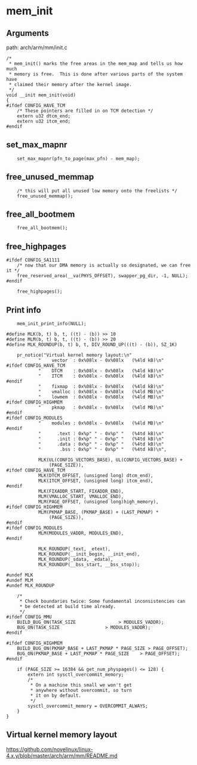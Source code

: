 mem_init
========================================

Arguments
----------------------------------------

path: arch/arm/mm/init.c
```
/*
 * mem_init() marks the free areas in the mem_map and tells us how much
 * memory is free.  This is done after various parts of the system have
 * claimed their memory after the kernel image.
 */
void __init mem_init(void)
{
#ifdef CONFIG_HAVE_TCM
    /* These pointers are filled in on TCM detection */
    extern u32 dtcm_end;
    extern u32 itcm_end;
#endif
```

set_max_mapnr
----------------------------------------

```
    set_max_mapnr(pfn_to_page(max_pfn) - mem_map);
```

free_unused_memmap
----------------------------------------

```
    /* this will put all unused low memory onto the freelists */
    free_unused_memmap();
```

free_all_bootmem
----------------------------------------

```
    free_all_bootmem();
```

free_highpages
----------------------------------------

```
#ifdef CONFIG_SA1111
    /* now that our DMA memory is actually so designated, we can free it */
    free_reserved_area(__va(PHYS_OFFSET), swapper_pg_dir, -1, NULL);
#endif

    free_highpages();
```

Print info
----------------------------------------

```
    mem_init_print_info(NULL);

#define MLK(b, t) b, t, ((t) - (b)) >> 10
#define MLM(b, t) b, t, ((t) - (b)) >> 20
#define MLK_ROUNDUP(b, t) b, t, DIV_ROUND_UP(((t) - (b)), SZ_1K)

    pr_notice("Virtual kernel memory layout:\n"
            "    vector  : 0x%08lx - 0x%08lx   (%4ld kB)\n"
#ifdef CONFIG_HAVE_TCM
            "    DTCM    : 0x%08lx - 0x%08lx   (%4ld kB)\n"
            "    ITCM    : 0x%08lx - 0x%08lx   (%4ld kB)\n"
#endif
            "    fixmap  : 0x%08lx - 0x%08lx   (%4ld kB)\n"
            "    vmalloc : 0x%08lx - 0x%08lx   (%4ld MB)\n"
            "    lowmem  : 0x%08lx - 0x%08lx   (%4ld MB)\n"
#ifdef CONFIG_HIGHMEM
            "    pkmap   : 0x%08lx - 0x%08lx   (%4ld MB)\n"
#endif
#ifdef CONFIG_MODULES
            "    modules : 0x%08lx - 0x%08lx   (%4ld MB)\n"
#endif
            "      .text : 0x%p" " - 0x%p" "   (%4td kB)\n"
            "      .init : 0x%p" " - 0x%p" "   (%4td kB)\n"
            "      .data : 0x%p" " - 0x%p" "   (%4td kB)\n"
            "       .bss : 0x%p" " - 0x%p" "   (%4td kB)\n",

            MLK(UL(CONFIG_VECTORS_BASE), UL(CONFIG_VECTORS_BASE) +
                (PAGE_SIZE)),
#ifdef CONFIG_HAVE_TCM
            MLK(DTCM_OFFSET, (unsigned long) dtcm_end),
            MLK(ITCM_OFFSET, (unsigned long) itcm_end),
#endif
            MLK(FIXADDR_START, FIXADDR_END),
            MLM(VMALLOC_START, VMALLOC_END),
            MLM(PAGE_OFFSET, (unsigned long)high_memory),
#ifdef CONFIG_HIGHMEM
            MLM(PKMAP_BASE, (PKMAP_BASE) + (LAST_PKMAP) *
                (PAGE_SIZE)),
#endif
#ifdef CONFIG_MODULES
            MLM(MODULES_VADDR, MODULES_END),
#endif

            MLK_ROUNDUP(_text, _etext),
            MLK_ROUNDUP(__init_begin, __init_end),
            MLK_ROUNDUP(_sdata, _edata),
            MLK_ROUNDUP(__bss_start, __bss_stop));

#undef MLK
#undef MLM
#undef MLK_ROUNDUP

    /*
     * Check boundaries twice: Some fundamental inconsistencies can
     * be detected at build time already.
     */
#ifdef CONFIG_MMU
    BUILD_BUG_ON(TASK_SIZE                > MODULES_VADDR);
    BUG_ON(TASK_SIZE                 > MODULES_VADDR);
#endif

#ifdef CONFIG_HIGHMEM
    BUILD_BUG_ON(PKMAP_BASE + LAST_PKMAP * PAGE_SIZE > PAGE_OFFSET);
    BUG_ON(PKMAP_BASE + LAST_PKMAP * PAGE_SIZE    > PAGE_OFFSET);
#endif

    if (PAGE_SIZE >= 16384 && get_num_physpages() <= 128) {
        extern int sysctl_overcommit_memory;
        /*
         * On a machine this small we won't get
         * anywhere without overcommit, so turn
         * it on by default.
         */
        sysctl_overcommit_memory = OVERCOMMIT_ALWAYS;
    }
}
```

Virtual kernel memory layout
----------------------------------------

https://github.com/novelinux/linux-4.x.y/blob/master/arch/arm/mm/README.md
